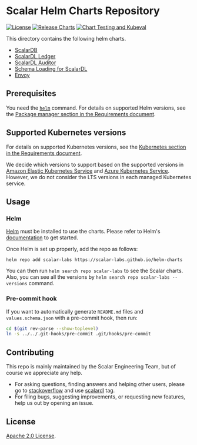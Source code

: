 # Scalar Helm Charts Repository

[![License](https://img.shields.io/badge/License-Apache%202.0-blue.svg)](https://opensource.org/licenses/Apache-2.0)
[![Release Charts](https://github.com/scalar-labs/helm-charts/actions/workflows/release.yml/badge.svg)](https://github.com/scalar-labs/helm-charts/actions/workflows/release.yml)
[![Chart Testing and Kubeval](https://github.com/scalar-labs/helm-charts/actions/workflows/helm_charts_scalar.yml/badge.svg)](https://github.com/scalar-labs/helm-charts/actions/workflows/helm_charts_scalar.yml)

This directory contains the following helm charts.
* [ScalarDB](./charts/scalardb/)
* [ScalarDL Ledger](./charts/scalardl/)
* [ScalarDL Auditor](./charts/scalardl-audit/)
* [Schema Loading for ScalarDL](./charts/schema-loading/)
* [Envoy](./charts/envoy/)

## Prerequisites

You need the [`helm`](https://helm.sh/docs/intro/install/) command. For details on supported Helm versions, see the [Package manager section in the Requirements document](https://scalardb.scalar-labs.com/docs/latest/requirements/#package-manager).

## Supported Kubernetes versions

For details on supported Kubernetes versions, see the [Kubernetes section in the Requirements document](https://scalardb.scalar-labs.com/docs/latest/requirements/#platform).

We decide which versions to support based on the supported versions in [Amazon Elastic Kubernetes Service](https://docs.aws.amazon.com/eks/latest/userguide/kubernetes-versions.html) and [Azure Kubernetes Service](https://learn.microsoft.com/en-us/azure/aks/supported-kubernetes-versions). However, we do not consider the LTS versions in each managed Kubernetes service.

## Usage

### Helm

[Helm](https://helm.sh) must be installed to use the charts.
Please refer to Helm's [documentation](https://helm.sh/docs/) to get started.

Once Helm is set up properly, add the repo as follows:

```console
helm repo add scalar-labs https://scalar-labs.github.io/helm-charts
```

You can then run `helm search repo scalar-labs` to see the Scalar charts.  
Also, you can see all the versions by `helm search repo scalar-labs --versions` command.

### Pre-commit hook

If you want to automatically generate `README.md` files and `values.schema.json` with a pre-commit hook,
then run:

``` bash
cd $(git rev-parse --show-toplevel)
ln -s ../../.git-hooks/pre-commit .git/hooks/pre-commit
```

## Contributing

This repo is mainly maintained by the Scalar Engineering Team, but of course we appreciate any help.

* For asking questions, finding answers and helping other users, please go to [stackoverflow](https://stackoverflow.com/) and use [scalardl](https://stackoverflow.com/questions/tagged/scalardl) tag.
* For filing bugs, suggesting improvements, or requesting new features, help us out by opening an issue.

## License

[Apache 2.0 License](https://github.com/scalar-labs/helm-charts/blob/main/LICENSE).
